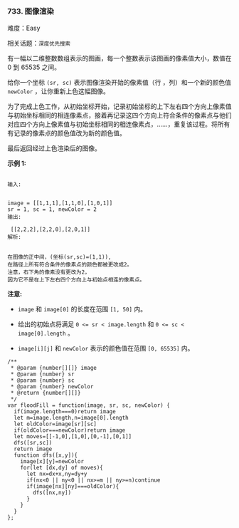 ### 733. 图像渲染

难度：Easy

相关话题：`深度优先搜索`

有一幅以二维整数数组表示的图画，每一个整数表示该图画的像素值大小，数值在 0 到 65535 之间。



给你一个坐标 `(sr, sc)` 表示图像渲染开始的像素值（行 ，列）和一个新的颜色值 `newColor` ，让你重新上色这幅图像。



为了完成上色工作，从初始坐标开始，记录初始坐标的上下左右四个方向上像素值与初始坐标相同的相连像素点，接着再记录这四个方向上符合条件的像素点与他们对应四个方向上像素值与初始坐标相同的相连像素点，&hellip;&hellip;，重复该过程。将所有有记录的像素点的颜色值改为新的颜色值。



最后返回经过上色渲染后的图像。



**示例 1:** 





```

输入:

 
image = [[1,1,1],[1,1,0],[1,0,1]]
sr = 1, sc = 1, newColor = 2
输出:

 [[2,2,2],[2,2,0],[2,0,1]]
解析:

 
在图像的正中间，(坐标(sr,sc)=(1,1)),
在路径上所有符合条件的像素点的颜色都被更改成2。
注意，右下角的像素没有更改为2，
因为它不是在上下左右四个方向上与初始点相连的像素点。

```


**注意:** 




* `image`  和 `image[0]` 的长度在范围 `[1, 50]`  内。

* 给出的初始点将满足 `0 <= sr < image.length`  和 `0 <= sc < image[0].length` 。

* `image[i][j]`  和 `newColor` 表示的颜色值在范围 `[0, 65535]` 内。






```
/**
 * @param {number[][]} image
 * @param {number} sr
 * @param {number} sc
 * @param {number} newColor
 * @return {number[][]}
 */
var floodFill = function(image, sr, sc, newColor) {
  if(image.length===0)return image
  let m=image.length,n=image[0].length
  let oldColor=image[sr][sc]
  if(oldColor===newColor)return image
  let moves=[[-1,0],[1,0],[0,-1],[0,1]]
  dfs([sr,sc])
  return image
  function dfs([x,y]){
    image[x][y]=newColor
    for(let [dx,dy] of moves){
      let nx=dx+x,ny=dy+y
      if(nx<0 || ny<0 || nx>=m || ny>=n)continue
      if(image[nx][ny]===oldColor){
        dfs([nx,ny])
      }
    }
  }
};



```

